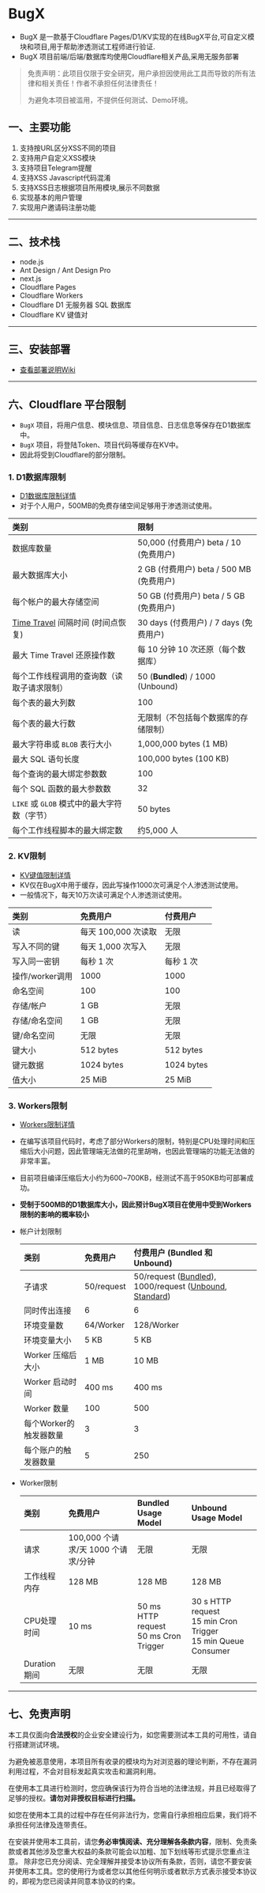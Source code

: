 

# BugX

- BugX 是一款基于Cloudflare Pages/D1/KV实现的在线BugX平台,可自定义模块和项目,用于帮助渗透测试工程师进行验证.
- BugX 项目前端/后端/数据库均使用Cloudflare相关产品,采用无服务部署

> 免责声明：此项目仅限于安全研究，用户承担因使用此工具而导致的所有法律和相关责任！作者不承担任何法律责任！
>
> 为避免本项目被滥用，不提供任何测试、Demo环境。

## 一、主要功能

1. 支持按URL区分XSS不同的项目
2. 支持用户自定义XSS模块
3. 支持项目Telegram提醒
4. 支持XSS Javascript代码混淆
5. 支持XSS日志根据项目所用模块,展示不同数据
6. 实现基本的用户管理
7. 实现用户邀请码注册功能

---

## 二、技术栈

- node.js
- Ant Design / Ant Design Pro 
- next.js
- Cloudflare Pages
- Cloudflare Workers
- Cloudflare D1 无服务器 SQL 数据库
- Cloudflare KV 键值对

---

## 三、安装部署

- [查看部署说明Wiki](https://github.com/Robot0P/BugX/wiki/%E9%83%A8%E7%BD%B2%E8%AF%B4%E6%98%8E)

---
## 六、Cloudflare 平台限制

- `BugX` 项目，将用户信息、模块信息、项目信息、日志信息等保存在D1数据库中。
- `BugX` 项目，将登陆Token、项目代码等缓存在KV中。
- 因此将受到Cloudflare的部分限制。

### 1. D1数据库限制

- [D1数据库限制详情](https://developers.cloudflare.com/d1/platform/limits/)
- 对于个人用户，500MB的免费存储空间足够用于渗透测试使用。

| 类别                                                         | 限制                                     |
| :----------------------------------------------------------- | :--------------------------------------- |
| 数据库数量                                                   | 50,000 (付费用户) beta / 10 (免费用户)   |
| 最大数据库大小                                               | 2 GB (付费用户) beta / 500 MB (免费用户) |
| 每个帐户的最大存储空间                                       | 50 GB (付费用户) beta / 5 GB (免费用户)  |
| [Time Travel](https://developers.cloudflare.com/d1/learning/time-travel/) 间隔时间 (时间点恢复) | 30 days (付费用户) / 7 days (免费用户)   |
| 最大 Time Travel 还原操作数                                  | 每 10 分钟 10 次还原（每个数据库）       |
| 每个工作线程调用的查询数（读取子请求限制）                   | 50 (**Bundled**) / 1000 (Unbound)        |
| 每个表的最大列数                                             | 100                                      |
| 每个表的最大行数                                             | 无限制（不包括每个数据库的存储限制）     |
| 最大字符串或 `BLOB` 表行大小                                 | 1,000,000 bytes (1 MB)                   |
| 最大 SQL 语句长度                                            | 100,000 bytes (100 KB)                   |
| 每个查询的最大绑定参数数                                     | 100                                      |
| 每个 SQL 函数的最大参数数                                    | 32                                       |
| `LIKE` 或 `GLOB` 模式中的最大字符数（字节）                  | 50 bytes                                 |
| 每个工作线程脚本的最大绑定数                                 | 约5,000 人                               |

### 2. KV限制

- [KV键值限制详情](https://developers.cloudflare.com/kv/platform/limits/)
- KV仅在BugX中用于缓存，因此写操作1000次可满足个人渗透测试使用。
- 一般情况下，每天10万次读可满足个人渗透测试使用。

| 类别            | 免费用户            | 付费用户   |
| :-------------- | :------------------ | :--------- |
| 读              | 每天 100,000 次读取 | 无限       |
| 写入不同的键    | 每天 1,000 次写入   | 无限       |
| 写入同一密钥    | 每秒 1 次           | 每秒 1 次  |
| 操作/worker调用 | 1000                | 1000       |
| 命名空间        | 100                 | 100        |
| 存储/帐户       | 1 GB                | 无限       |
| 存储/命名空间   | 1 GB                | 无限       |
| 键/命名空间     | 无限                | 无限       |
| 键大小          | 512 bytes           | 512 bytes  |
| 键元数据        | 1024 bytes          | 1024 bytes |
| 值大小          | 25 MiB              | 25 MiB     |

### 3. Workers限制

- [Workers限制详情](https://developers.cloudflare.com/workers/platform/limits/)

- 在编写该项目代码时，考虑了部分Workers的限制，特别是CPU处理时间和压缩后大小问题，因此管理端无法做的花里胡哨，也因此管理端的功能无法做的非常丰富。

- 目前项目编译压缩后大小约为600~700KB，经测试不高于950KB均可部署成功。

- **受制于500MB的D1数据库大小，因此预计BugX项目在使用中受到Workers限制的影响的概率较小**

- 帐户计划限制

    | 类别                   | 免费用户   | 付费用户 (Bundled 和 Unbound)                                |
    | :--------------------- | :--------- | :----------------------------------------------------------- |
    | 子请求                 | 50/request | 50/request ([Bundled](https://developers.cloudflare.com/workers/platform/pricing/#bundled-usage-model)), 1000/request ([Unbound](https://developers.cloudflare.com/workers/platform/pricing/#unbound-usage-model), [Standard](https://developers.cloudflare.com/workers/platform/pricing/#standard-usage-model)) |
    | 同时传出连接           | 6          | 6                                                            |
    | 环境变量数             | 64/Worker  | 128/Worker                                                   |
    | 环境变量大小           | 5 KB       | 5 KB                                                         |
    | Worker 压缩后大小      | 1 MB       | 10 MB                                                        |
    | Worker 启动时间        | 400 ms     | 400 ms                                                       |
    | Worker 数量            | 100        | 500                                                          |
    | 每个Worker的触发器数量 | 3          | 3                                                            |
    | 每个账户的触发器数量   | 5          | 250                                                          |
    
- Worker限制

    | 类别          | 免费用户                            | Bundled Usage Model                         | Unbound Usage Model                                          |      |
    | :------------ | :---------------------------------- | :------------------------------------------ | :----------------------------------------------------------- | :--- |
    | 请求          | 100,000 个请求/天  1000 个请求/分钟 | 无限                                        | 无限                                                         |      |
    | 工作线程内存  | 128 MB                              | 128 MB                                      | 128 MB                                                       |      |
    | CPU处理时间   | 10 ms                               | 50 ms HTTP request <br />50 ms Cron Trigger | 30 s HTTP request <br />15 min Cron Trigger <br />15 min Queue Consumer |      |
    | Duration 期间 | 无限                                | 无限                                        | 无限                                                         |      |

---

## 七、免责声明

本工具仅面向**合法授权**的企业安全建设行为，如您需要测试本工具的可用性，请自行搭建测试环境。

为避免被恶意使用，本项目所有收录的模块均为对浏览器的理论判断，不存在漏洞利用过程，不会对目标发起真实攻击和漏洞利用。

在使用本工具进行检测时，您应确保该行为符合当地的法律法规，并且已经取得了足够的授权。**请勿对非授权目标进行扫描。**

如您在使用本工具的过程中存在任何非法行为，您需自行承担相应后果，我们将不承担任何法律及连带责任。

在安装并使用本工具前，请您**务必审慎阅读、充分理解各条款内容**，限制、免责条款或者其他涉及您重大权益的条款可能会以加粗、加下划线等形式提示您重点注意。 除非您已充分阅读、完全理解并接受本协议所有条款，否则，请您不要安装并使用本工具。您的使用行为或者您以其他任何明示或者默示方式表示接受本协议的，即视为您已阅读并同意本协议的约束。
